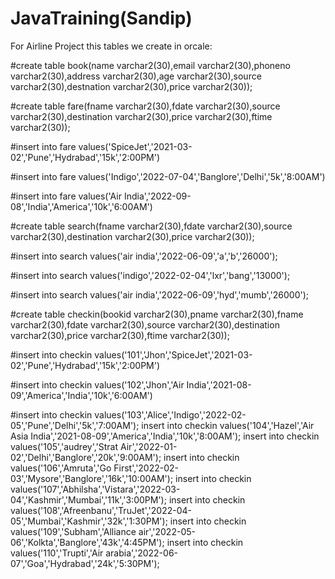 # JavaTraining(Sandip)

For Airline Project this tables we create in orcale:

#create table book(name varchar2(30),email varchar2(30),phoneno varchar2(30),address varchar2(30),age varchar2(30),source varchar2(30),destnation varchar2(30),price varchar2(30));

#create table fare(fname varchar2(30),fdate varchar2(30),source varchar2(30),destination varchar2(30),price varchar2(30),ftime varchar2(30));

#insert into fare values('SpiceJet','2021-03-02','Pune','Hydrabad','15k','2:00PM')

#insert into fare values('Indigo','2022-07-04','Banglore','Delhi','5k','8:00AM')

#insert into fare values('Air India','2022-09-08','India','America','10k','6:00AM')

#create table search(fname varchar2(30),fdate varchar2(30),source varchar2(30),destination varchar2(30),price varchar2(30));

#insert into search values('air india','2022-06-09','a','b','26000');

#insert into search values('indigo','2022-02-04','lxr','bang','13000');

#insert into search values('air india','2022-06-09','hyd','mumb','26000');

#create table checkin(bookid varchar2(30),pname varchar2(30),fname varchar2(30),fdate varchar2(30),source varchar2(30),destination varchar2(30),price varchar2(30),ftime varchar2(30));

#insert into checkin values('101','Jhon','SpiceJet','2021-03-02','Pune','Hydrabad','15k','2:00PM')

#insert into checkin values('102','Jhon','Air India','2021-08-09','America','India','10k','6:00AM')

#insert into checkin values('103','Alice','Indigo','2022-02-05','Pune','Delhi','5k','7:00AM');
insert into checkin values('104','Hazel','Air Asia India','2021-08-09','America','India','10k','8:00AM');
insert into checkin values('105','audrey','Strat Air','2022-01-02','Delhi','Banglore','20k','9:00AM');
insert into checkin values('106','Amruta','Go First','2022-02-03','Mysore','Banglore','16k','10:00AM');
insert into checkin values('107','Abhilsha','Vistara','2022-03-04','Kashmir','Mumbai','11k','3:00PM');
insert into checkin values('108','Afreenbanu','TruJet','2022-04-05','Mumbai','Kashmir','32k','1:30PM');
insert into checkin values('109','Subham','Alliance air','2022-05-06','Kolkta','Banglore','43k','4:45PM');
insert into checkin values('110','Trupti','Air arabia','2022-06-07','Goa','Hydrabad','24k','5:30PM');

